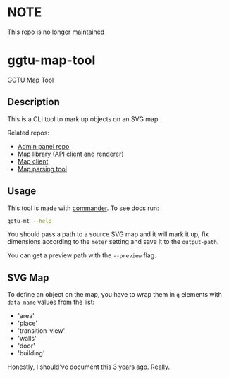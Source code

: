 # NOTE

This repo is no longer maintained

# ggtu-map-tool

GGTU Map Tool

## Description

This is a CLI tool to mark up objects on an SVG map.

Related repos:
- [Admin panel repo](https://github.com/ksenkso/ggtu-maps-admin)
- [Map library (API client and renderer)](https://github.com/ksenkso/ggtu-map)
- [Map client](https://github.com/ksenkso/ggtu-map-client)
- [Map parsing tool](https://github.com/ksenkso/ggtu-map-tool)

## Usage

This tool is made with [commander](https://www.npmjs.com/package/commander).
To see docs run:

```bash
ggtu-mt --help
```

You should pass a path to a source SVG map and it will mark it up, fix dimensions according to the `meter` setting and save it to the `output-path`.

You can get a preview path with the `--preview` flag.

## SVG Map

To define an object on the map, you have to wrap them in `g` elements with `data-name` values from the list:
- 'area'
- 'place'
- 'transition-view'
- 'walls'
- 'door'
- 'building'

Honestly, I should've document this 3 years ago. Really.
